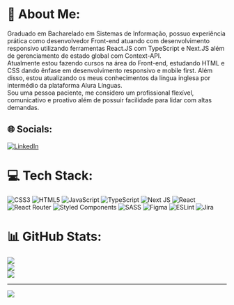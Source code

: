 # 💫 About Me:
Graduado em Bacharelado em Sistemas de Informação, possuo experiência prática como desenvolvedor Front-end atuando com desenvolvimento responsivo utilizando ferramentas React.JS com TypeScript e Next.JS além de gerenciamento de estado global com Context-API. <br>Atualmente estou fazendo cursos na área do Front-end, estudando HTML e CSS dando ênfase em desenvolvimento responsivo e mobile first. Além disso, estou atualizando os meus conhecimentos da língua inglesa por intermédio da plataforma Alura Línguas.<br>Sou uma pessoa paciente, me considero um profissional flexível, comunicativo e proativo além de possuir facilidade para lidar com altas demandas.


## 🌐 Socials:
[![LinkedIn](https://img.shields.io/badge/LinkedIn-%230077B5.svg?logo=linkedin&logoColor=white)](https://linkedin.com/in/https://www.linkedin.com/in/rhpessoa/) 

# 💻 Tech Stack:
![CSS3](https://img.shields.io/badge/css3-%231572B6.svg?style=flat&logo=css3&logoColor=white) ![HTML5](https://img.shields.io/badge/html5-%23E34F26.svg?style=flat&logo=html5&logoColor=white) ![JavaScript](https://img.shields.io/badge/javascript-%23323330.svg?style=flat&logo=javascript&logoColor=%23F7DF1E) ![TypeScript](https://img.shields.io/badge/typescript-%23007ACC.svg?style=flat&logo=typescript&logoColor=white) ![Next JS](https://img.shields.io/badge/Next-black?style=flat&logo=next.js&logoColor=white) ![React](https://img.shields.io/badge/react-%2320232a.svg?style=flat&logo=react&logoColor=%2361DAFB) ![React Router](https://img.shields.io/badge/React_Router-CA4245?style=flat&logo=react-router&logoColor=white) ![Styled Components](https://img.shields.io/badge/styled--components-DB7093?style=flat&logo=styled-components&logoColor=white) ![SASS](https://img.shields.io/badge/SASS-hotpink.svg?style=flat&logo=SASS&logoColor=white) 	![Figma](https://img.shields.io/badge/figma-%23F24E1E.svg?style=flat&logo=figma&logoColor=white) ![ESLint](https://img.shields.io/badge/ESLint-4B3263?style=flat&logo=eslint&logoColor=white) ![Jira](https://img.shields.io/badge/jira-%230A0FFF.svg?style=flat&logo=jira&logoColor=white)
# 📊 GitHub Stats:
![](https://github-readme-stats.vercel.app/api?username=rhpessoa&theme=dark&hide_border=false&include_all_commits=false&count_private=true)<br/>
![](https://github-readme-streak-stats.herokuapp.com/?user=rhpessoa&theme=dark&hide_border=false)<br/>
![](https://github-readme-stats.vercel.app/api/top-langs/?username=rhpessoa&theme=dark&hide_border=false&include_all_commits=false&count_private=true&layout=compact)

---
[![](https://visitcount.itsvg.in/api?id=rhpessoa&icon=1&color=0)](https://visitcount.itsvg.in)

<!-- Proudly created with GPRM ( https://gprm.itsvg.in ) -->
